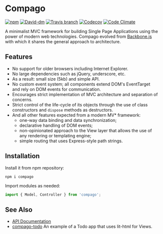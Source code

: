 # Compago

[![npm](https://img.shields.io/npm/v/compago.svg?style=flat-square)](https://www.npmjs.com/package/compago)
[![David-dm](https://david-dm.org/zandaqo/compago.svg?style=flat-square)](https://david-dm.org/zandaqo/compago)
[![Travis branch](https://img.shields.io/travis/zandaqo/compago.svg?style=flat-square)](https://travis-ci.org/zandaqo/compago)
[![Codecov](https://img.shields.io/codecov/c/github/zandaqo/compago.svg?style=flat-square)](https://codecov.io/github/zandaqo/compago)
[![Code Climate](https://img.shields.io/codeclimate/github/zandaqo/compago.svg?style=flat-square)](https://codeclimate.com/github/zandaqo/compago)

A minimalist MVC framework for building Single Page Applications using the power of modern web technologies.
Compago evolved from [Backbone.js](http://backbonejs.org) with which it shares the general approach 
to architecture.


## Features
 * No support for older browsers including Internet Explorer.
 * No large dependencies such as jQuery, underscore, etc.
 * As a result: small size (5kb) and simple API.
 * No custom event system; all components extend DOM's EventTarget and rely on DOM events for communication.
 * Encourages strict implementation of MVC architecture and separation of concerns.
 * Strict control of the life-cycle of its objects through the use of class constructors and `dispose` methods as destructors.
 * And all other features expected from a modern MV* framework:
   * one-way data binding and data synchronization;
   * declarative handling of DOM events;
   * non-opinionated approach to the View layer that allows the use of any rendering or templating engine;
   * simple routing that uses Express-style path strings.


## Installation
Install it from npm repository:
```
npm i compago
```

Import modules as needed:
```js
import { Model, Controller } from 'compago';
```

## See Also
 * [API Documentation](https://github.com/zandaqo/compago/blob/master/docs/API.md)
 * [compago-todo](https://github.com/zandaqo/compago-todo) An example of a Todo app that uses lit-html for Views.
